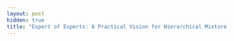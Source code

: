 ```yaml
---
layout: post
hidden: true
title: "Expert of Experts: A Practical Vision for Hierarchical Mixture of LLMs"
---
```

